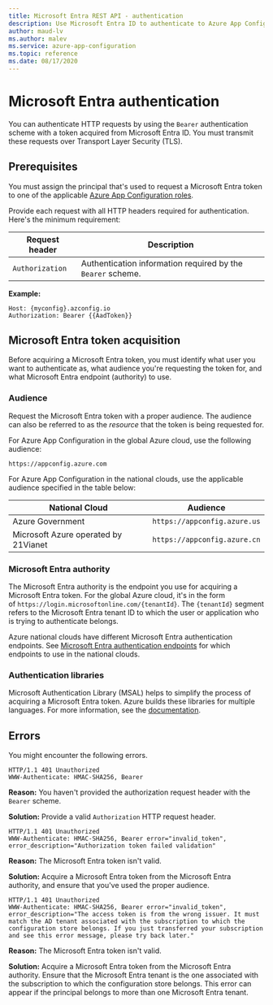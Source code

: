 ```yaml
---
title: Microsoft Entra REST API - authentication
description: Use Microsoft Entra ID to authenticate to Azure App Configuration by using the REST API
author: maud-lv
ms.author: malev
ms.service: azure-app-configuration
ms.topic: reference
ms.date: 08/17/2020
---
```


# Microsoft Entra authentication

You can authenticate HTTP requests by using the `Bearer` authentication scheme with a token acquired from Microsoft Entra ID. You must transmit these requests over Transport Layer Security (TLS).

## Prerequisites

You must assign the principal that's used to request a Microsoft Entra token to one of the applicable [Azure App Configuration roles](./rest-api-authorization-azure-ad.md).

Provide each request with all HTTP headers required for authentication. Here's the minimum requirement:

|  Request header | Description  |
| --------------- | ------------ |
| `Authorization` | Authentication information required by the `Bearer` scheme. |

**Example:**

```http
Host: {myconfig}.azconfig.io
Authorization: Bearer {{AadToken}}
```

<a name='azure-ad-token-acquisition'></a>

## Microsoft Entra token acquisition

Before acquiring a Microsoft Entra token, you must identify what user you want to authenticate as, what audience you're requesting the token for, and what Microsoft Entra endpoint (authority) to use.

### Audience

Request the Microsoft Entra token with a proper audience. The audience can also be referred to as the _resource_ that the token is being requested for.

For Azure App Configuration in the global Azure cloud, use the following audience: 

`https://appconfig.azure.com`

For Azure App Configuration in the national clouds, use the applicable audience specified in the table below:

| **National Cloud**                   | **Audience**                 |
| ------------------------------------ | ---------------------------- |
| Azure Government                     | `https://appconfig.azure.us` |
| Microsoft Azure operated by 21Vianet | `https://appconfig.azure.cn` |


### Microsoft Entra authority

The Microsoft Entra authority is the endpoint you use for acquiring a Microsoft Entra token. For the global Azure cloud, it's in the form of `https://login.microsoftonline.com/{tenantId}`. The `{tenantId}` segment refers to the Microsoft Entra tenant ID to which the user or application who is trying to authenticate belongs.

Azure national clouds have different Microsoft Entra authentication endpoints. See [Microsoft Entra authentication endpoints](https://learn.microsoft.com/entra/identity-platform/authentication-national-cloud#microsoft-entra-authentication-endpoints) for which endpoints to use in the national clouds. 


### Authentication libraries

Microsoft Authentication Library (MSAL) helps to simplify the process of acquiring a Microsoft Entra token. Azure builds these libraries for multiple languages. For more information, see the [documentation](../active-directory/develop/msal-overview.md).

## Errors

You might encounter the following errors.

```http
HTTP/1.1 401 Unauthorized
WWW-Authenticate: HMAC-SHA256, Bearer
```

**Reason:** You haven't provided the authorization request header with the `Bearer` scheme.

**Solution:** Provide a valid `Authorization` HTTP request header.

```http
HTTP/1.1 401 Unauthorized
WWW-Authenticate: HMAC-SHA256, Bearer error="invalid_token", error_description="Authorization token failed validation"
```

**Reason:** The Microsoft Entra token isn't valid.

**Solution:** Acquire a Microsoft Entra token from the Microsoft Entra authority, and ensure that you've used the proper audience.

```http
HTTP/1.1 401 Unauthorized
WWW-Authenticate: HMAC-SHA256, Bearer error="invalid_token", error_description="The access token is from the wrong issuer. It must match the AD tenant associated with the subscription to which the configuration store belongs. If you just transferred your subscription and see this error message, please try back later."
```

**Reason:** The Microsoft Entra token isn't valid.

**Solution:** Acquire a Microsoft Entra token from the Microsoft Entra authority. Ensure that the Microsoft Entra tenant is the one associated with the subscription to which the configuration store belongs. This error can appear if the principal belongs to more than one Microsoft Entra tenant.

